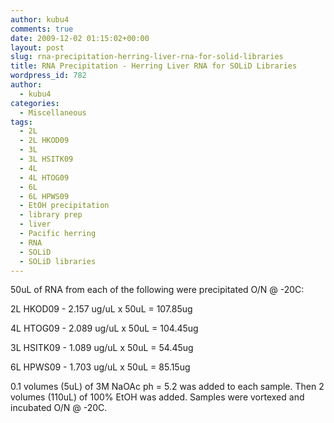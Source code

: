 ```yaml
---
author: kubu4
comments: true
date: 2009-12-02 01:15:02+00:00
layout: post
slug: rna-precipitation-herring-liver-rna-for-solid-libraries
title: RNA Precipitation - Herring Liver RNA for SOLiD Libraries
wordpress_id: 782
author:
  - kubu4
categories:
  - Miscellaneous
tags:
  - 2L
  - 2L HKOD09
  - 3L
  - 3L HSITK09
  - 4L
  - 4L HTOG09
  - 6L
  - 6L HPWS09
  - EtOH precipitation
  - library prep
  - liver
  - Pacific herring
  - RNA
  - SOLiD
  - SOLiD libraries
---
```


50uL of RNA from each of the following were precipitated O/N @ -20C:

2L HKOD09 - 2.157 ug/uL x 50uL = 107.85ug

4L HTOG09 - 2.089 ug/uL x 50uL = 104.45ug

3L HSITK09 - 1.089 ug/uL x 50uL = 54.45ug

6L HPWS09 - 1.703 ug/uL x 50uL = 85.15ug

0.1 volumes (5uL) of 3M NaOAc ph = 5.2 was added to each sample. Then 2 volumes (110uL) of 100% EtOH was added. Samples were vortexed and incubated O/N @ -20C.
